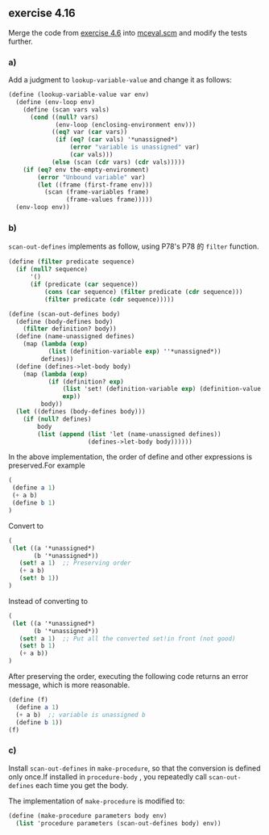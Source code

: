 ## exercise 4.16

Merge the code from [exercise 4.6](./exercise_4_6.md) into [mceval.scm](./mceval.scm) and modify the tests further.

### a)

Add a judgment to `lookup-variable-value` and change it as follows:

``` Scheme
(define (lookup-variable-value var env)
  (define (env-loop env)
    (define (scan vars vals)
      (cond ((null? vars)
             (env-loop (enclosing-environment env)))
            ((eq? var (car vars))
             (if (eq? (car vals) '*unassigned*)       
                 (error "variable is unassigned" var)
                 (car vals)))
            (else (scan (cdr vars) (cdr vals)))))
    (if (eq? env the-empty-environment)
        (error "Unbound variable" var)
        (let ((frame (first-frame env)))
          (scan (frame-variables frame)
                (frame-values frame)))))
  (env-loop env))
```

### b)

`scan-out-defines` implements as follow, using P78's P78 的 `filter` function.

``` Scheme
(define (filter predicate sequence)
  (if (null? sequence)
      '()
      (if (predicate (car sequence))
          (cons (car sequence) (filter predicate (cdr sequence)))
          (filter predicate (cdr sequence)))))

(define (scan-out-defines body)
  (define (body-defines body)
    (filter definition? body))
  (define (name-unassigned defines)
    (map (lambda (exp)
           (list (definition-variable exp) ''*unassigned*))
         defines))
  (define (defines->let-body body)
    (map (lambda (exp)
           (if (definition? exp)
               (list 'set! (definition-variable exp) (definition-value exp))
               exp))
         body))
  (let ((defines (body-defines body)))
    (if (null? defines)
        body
        (list (append (list 'let (name-unassigned defines))
                      (defines->let-body body))))))
```

In the above implementation, the order of define and other expressions is preserved.For example

``` Scheme
(
 (define a 1)
 (+ a b)
 (define b 1)
)
```

Convert to

``` Scheme
(
 (let ((a '*unassigned*)
       (b '*unassigned*)) 
   (set! a 1)  ;; Preserving order
   (+ a b) 
   (set! b 1))
)
```

Instead of converting to
 
``` Scheme
(
 (let ((a '*unassigned*)
       (b '*unassigned*)) 
   (set! a 1)  ;; Put all the converted set!in front (not good)
   (set! b 1) 
   (+ a b))
)
``` 

After preserving the order, executing the following code returns an error message, which is more reasonable.

``` Scheme
(define (f)
  (define a 1)
  (+ a b)  ;; variable is unassigned b
  (define b 1))
(f)
```

### c)

Install `scan-out-defines` in `make-procedure`, so that the conversion is defined only once.If installed in `procedure-body` , you repeatedly call `scan-out-defines` each time you get the body.

The implementation of  `make-procedure` is modified to:
 
``` Scheme
(define (make-procedure parameters body env)
  (list 'procedure parameters (scan-out-defines body) env))
```  
